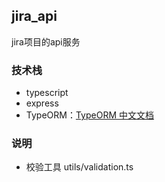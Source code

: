 ## jira_api

jira项目的api服务

### 技术栈

- typescript
- express
- TypeORM：[TypeORM 中文文档](https://typeorm.biunav.com/zh)

### 说明

- 校验工具 utils/validation.ts